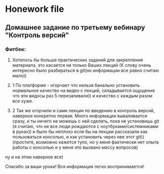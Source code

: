 # Honework file


## Домашнее задание по третьему вебинару "Контроль версий"

### Фитбек:
1. Хотелось бы больше практических заданий для закрепления материала, это касается не только Ваших лекций (К слову очень интересно было разбираться в git(но информации все равно считаю мало))

2. 1 По платформе - огорчает что нельзя банально установить нормальное качество на видео с лекций, складывается ощущение что эти видосы раз 5 перезаливали)) и качество с каждым разом все хуже.

2. 2  Так же огорчили и сами лекции по введению в контроль версий, наверное конкретно первая.
Много информации вываливается сразу, и ты ничего не можешь с ней сделать, пока не установишь git (я считаю, что не все люди рождаются с ноутбуками/системниками в руках)) и было бы неплохо если бы на лекции рассказали как пользоваться консолью, и как установить через нее этот git)) (простите, возможно кажется тупо, но у меня фактически нет опыта работы с консолью и у меня это вызвано массу вопросов)

ну и на этом наверное все) 

Спасибо за ваши уроки! Вся информация легко воспринимается!